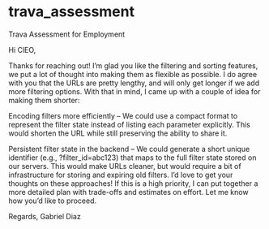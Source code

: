 # trava_assessment
Trava Assessment for Employment

Hi ClEO,

Thanks for reaching out! I’m glad you like the filtering and sorting features, we put a lot of thought into making them as flexible as possible. I do agree with you that the URLs are pretty lengthy, and will only get longer if we add more filtering options. With that in mind, I came up with a couple of idea for making them shorter:

Encoding filters more efficiently – We could use a compact format to represent the filter state instead of listing each parameter explicitly. This would shorten the URL while still preserving the ability to share it.

Persistent filter state in the backend – We could generate a short unique identifier (e.g., ?filter_id=abc123) that maps to the full filter state stored on our servers. This would make URLs cleaner, but would require a bit of infrastructure for storing and expiring old filters.
I’d love to get your thoughts on these approaches! If this is a high priority, I can put together a more detailed plan with trade-offs and estimates on effort. Let me know how you’d like to proceed.

Regards,
Gabriel Diaz
